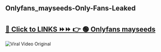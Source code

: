 
 ## Onlyfans_mayseeds-Only-Fans-Leaked

# <h2><a href="https://clipsfans.com/Onlyfans_mayseeds&ref=git">🔗 Click to LINKS ⏩⏩ 👉 🟢 Onlyfans mayseeds </a></h2>

<a href="https://clipsfans.com/Onlyfans_mayseeds&ref=git" rel="nofollow" data-target="animated-image.originalLink"><img src="https://i.ibb.co.com/xMMVF88/686577567.gif" alt="Viral Video Original" style="max-width: 100%; display: inline-block;" data-target="animated-image.originalImage"></a>
